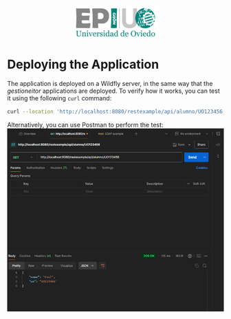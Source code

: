 <p align="center">
  <img src="https://github.com/TEWgijon/README-examples/blob/main/img/logo-epigijon.png" alt="EPI Gijón logo" width="200"/>
</p>

# Deploying the Application

The application is deployed on a Wildfly server, in the same way that the *gestioneitor* applications are deployed. 
To verify how it works, you can test it using the following `curl` command:

```bash
curl --location 'http://localhost:8080/restexample/api/alumno/UO123456'
```

Alternatively, you can use Postman to perform the test:
![Postman Configuration](img/postman-config-rest.png)
